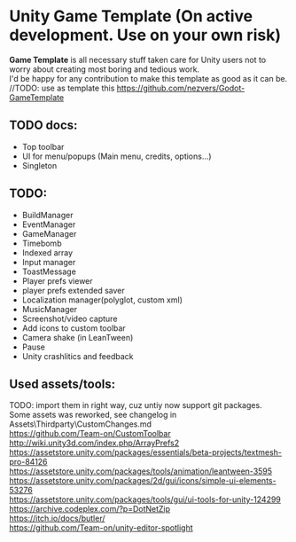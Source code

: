 # Unity Game Template (On active development. Use on your own risk)
**Game Template** is all necessary stuff taken care for Unity users not to worry about creating most boring and tedious work.  
I'd be happy for any contribution to make this template as good as it can be.  
//TODO: use as template this https://github.com/nezvers/Godot-GameTemplate

## TODO docs:
 * Top toolbar
 * UI for menu/popups (Main menu, credits, options...)
 * Singleton

## TODO:
 * BuildManager
 * EventManager
 * GameManager
 * Timebomb
 * Indexed array
 * Input manager
 * ToastMessage
 * Player prefs viewer
 * player prefs extended saver
 * Localization manager(polyglot, custom xml)
 * MusicManager
 * Screenshot/video capture
 * Add icons to custom toolbar
 * Camera shake (in LeanTween)
 * Pause
 * Unity crashlitics and feedback
 
 ## Used assets/tools:
 TODO: import them in right way, cuz untiy now support git packages.  
 Some assets was reworked, see changelog in Assets\Thirdparty\CustomChanges.md  
 https://github.com/Team-on/CustomToolbar  
 http://wiki.unity3d.com/index.php/ArrayPrefs2  
 https://assetstore.unity.com/packages/essentials/beta-projects/textmesh-pro-84126  
 https://assetstore.unity.com/packages/tools/animation/leantween-3595  
 https://assetstore.unity.com/packages/2d/gui/icons/simple-ui-elements-53276  
 https://assetstore.unity.com/packages/tools/gui/ui-tools-for-unity-124299  
 https://archive.codeplex.com/?p=DotNetZip  
 https://itch.io/docs/butler/  
https://github.com/Team-on/unity-editor-spotlight

 
